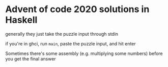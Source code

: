# Advent of code 2020 solutions in Haskell

generally they just take the puzzle input through stdin

if you're in ghci, run `main`, paste the puzzle input, and hit enter

Sometimes there's some assembly (e.g. multiplying some numbers) before you get the final answer
